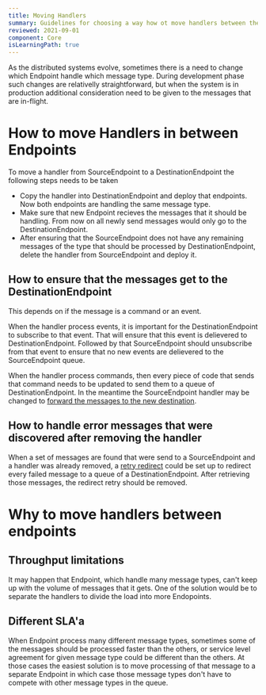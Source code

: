 ```yaml
---
title: Moving Handlers
summary: Guidelines for choosing a way how ot move handlers between the endpoints
reviewed: 2021-09-01
component: Core
isLearningPath: true
---
```


As the distributed systems evolve, sometimes there is a need to change which Endpoint handle which message type. During development phase such changes are relativelly straightforward, but when the system is in production additional consideration need to be given to the messages that are in-flight. 

# How to move Handlers in between Endpoints

To move a handler from SourceEndpoint to a DestinationEndpoint the following steps needs to be taken

 - Copy the handler into DestinationEndpoint and deploy that endpoints. Now both endpoints are handling the same message type.
 - Make sure that new Endpoint recieves the messages that it should be handling. From now on all newly send messages would only go to the DestinationEndpoint.
 - After ensuring that the SourceEndpoint does not have any remaining messages of the type that should be processed by DestinationEndpoint, delete the handler from SourceEndpoint and deploy it.

## How to ensure that the messages get to the DestinationEndpoint

This depends on if the message is a command or an event. 

When the handler process events, it is important for the DestinationEndpoint to subscribe to that event. That will ensure that this event is delievered to DestinationEndpoint. Followed by that SourceEndpoint should unsubscribe from that event to ensure that no new events are delievered to the SourceEndpoint queue.

When the handler process commands, then every piece of code that sends that command needs to be updated to send them to a queue of DestinationEndpoint. In the meantime the SourceEndpoint handler may be changed to [forward the messages to the new destination](nservicebus/messaging/forwarding). 

## How to handle error messages that were discovered after removing the handler

When a set of messages are found that were send to a SourceEndpoint and a handler was already removed, a [retry redirect](servicepulse/redirect) could be set up to redirect every failed message to a queue of a DestinationEndpoint. After retrieving those messages, the redirect retry should be removed. 

# Why to move handlers between endpoints

## Throughput limitations

It may happen that Endpoint, which handle many message types, can't keep up with the volume of messages that it gets. One of the solution would be to separate the handlers to divide the load into more Endopoints. 

## Different SLA'a

When Endpoint process many different message types, sometimes some of the messages should be processed faster than the others, or service level agreement for given message type could be different than the others. At those cases the easiest solution is to move processing of that message to a separate Endpoint in which case those message types don't have to compete with other message types in the queue. 


